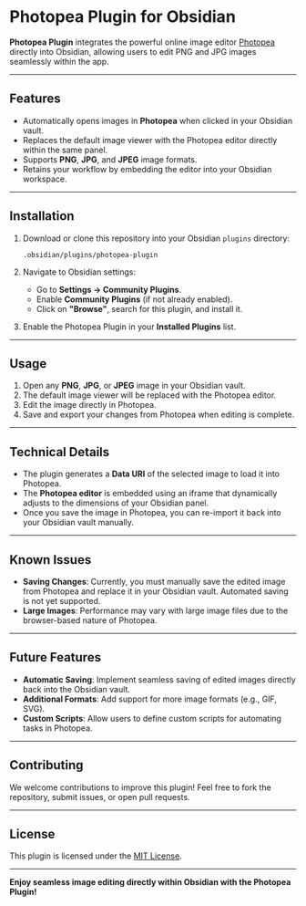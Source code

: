 # Photopea Plugin for Obsidian

**Photopea Plugin** integrates the powerful online image editor [Photopea](https://www.photopea.com) directly into Obsidian, allowing users to edit PNG and JPG images seamlessly within the app.

---

## Features

- Automatically opens images in **Photopea** when clicked in your Obsidian vault.
- Replaces the default image viewer with the Photopea editor directly within the same panel.
- Supports **PNG**, **JPG**, and **JPEG** image formats.
- Retains your workflow by embedding the editor into your Obsidian workspace.

---

## Installation

1. Download or clone this repository into your Obsidian `plugins` directory:
   ```
   .obsidian/plugins/photopea-plugin
   ```

2. Navigate to Obsidian settings:
   - Go to **Settings → Community Plugins**.
   - Enable **Community Plugins** (if not already enabled).
   - Click on **"Browse"**, search for this plugin, and install it.

3. Enable the Photopea Plugin in your **Installed Plugins** list.

---

## Usage

1. Open any **PNG**, **JPG**, or **JPEG** image in your Obsidian vault.
2. The default image viewer will be replaced with the Photopea editor.
3. Edit the image directly in Photopea.
4. Save and export your changes from Photopea when editing is complete.

---

## Technical Details

- The plugin generates a **Data URI** of the selected image to load it into Photopea.
- The **Photopea editor** is embedded using an iframe that dynamically adjusts to the dimensions of your Obsidian panel.
- Once you save the image in Photopea, you can re-import it back into your Obsidian vault manually.

---

## Known Issues

- **Saving Changes**: Currently, you must manually save the edited image from Photopea and replace it in your Obsidian vault. Automated saving is not yet supported.
- **Large Images**: Performance may vary with large image files due to the browser-based nature of Photopea.

---

## Future Features

- **Automatic Saving**: Implement seamless saving of edited images directly back into the Obsidian vault.
- **Additional Formats**: Add support for more image formats (e.g., GIF, SVG).
- **Custom Scripts**: Allow users to define custom scripts for automating tasks in Photopea.

---

## Contributing

We welcome contributions to improve this plugin! Feel free to fork the repository, submit issues, or open pull requests.

---

## License

This plugin is licensed under the [MIT License](LICENSE).

---

**Enjoy seamless image editing directly within Obsidian with the Photopea Plugin!**